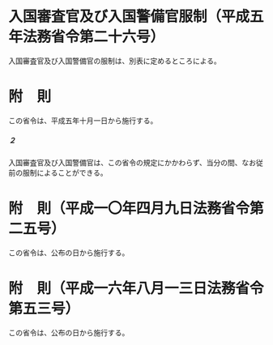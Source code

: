 # 入国審査官及び入国警備官服制（平成五年法務省令第二十六号）
入国審査官及び入国警備官の服制は、別表に定めるところによる。
# 附　則
この省令は、平成五年十月一日から施行する。
##### ２
入国審査官及び入国警備官は、この省令の規定にかかわらず、当分の間、なお従前の服制によることができる。
# 附　則（平成一〇年四月九日法務省令第二五号）
この省令は、公布の日から施行する。
# 附　則（平成一六年八月一三日法務省令第五三号）
この省令は、公布の日から施行する。
